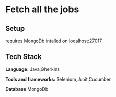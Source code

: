 
# Fetch all the jobs





## Setup
requires MongoDb intalled on 
localhost:27017



    
## Tech Stack

**Language:** Java,Gherkins

**Tools and frameworks:** Selenium,Junit,Cucumber

**Database** MongoDb

